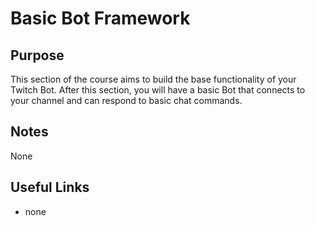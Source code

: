 # Basic Bot Framework

## Purpose

This section of the course aims to build the base functionality of your Twitch
Bot. After this section, you will have a basic Bot that connects to your channel
and can respond to basic chat commands.

## Notes

None

## Useful Links

* none
